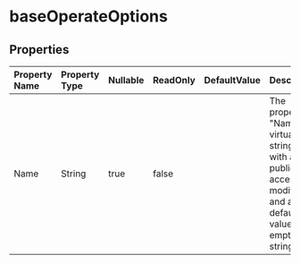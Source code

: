 # **baseOperateOptions**

 

## **Properties**

| Property Name | Property Type | Nullable |  ReadOnly | DefaultValue | Description | 
| :- | :- | :- |:- |  :- | :- |
|Name|String|true|false |  |The property "Name" is a virtual string type with a public access modifier and a default value of an empty string.|

